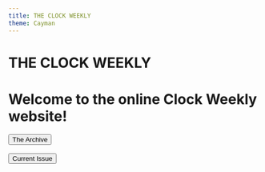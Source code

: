 ```yaml
---
title: THE CLOCK WEEKLY
theme: Cayman
---
```


<html>
  <h1>THE CLOCK WEEKLY</h1>
  <h1>Welcome to the online Clock Weekly website!</h1>
  <button onclick="window.location.href = 'archive';">The Archive</button>
  <br>
  <br>
  <button onclick="window.location.href = 'current';">Current Issue</button>
</html>
